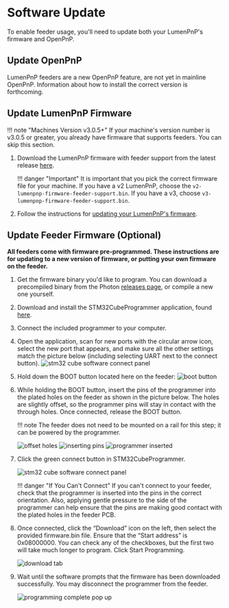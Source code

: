 # Software Update

To enable feeder usage, you'll need to update both your LumenPnP's firmware and OpenPnP.

## Update OpenPnP

LumenPnP feeders are a new OpenPnP feature, are not yet in mainline OpenPnP. Information about how to install the correct version is forthcoming.
<!-- TODO add openpnp instructions -->

## Update LumenPnP Firmware

!!! note "Machines Version v3.0.5+"
    If your machine's version number is v3.0.5 or greater, you already have firmware that supports feeders. You can skip this section.

1. Download the LumenPnP firmware with feeder support from the latest release [here](https://github.com/opulo-inc/lumenpnp/releases).
   
    !!! danger "Important"
        It is important that you pick the correct firmware file for your machine. If you have a v2 LumenPnP, choose the `v2-lumenpnp-firmware-feeder-support.bin`. If you have a v3, choose `v3-lumenpnp-firmware-feeder-support.bin`.

2. Follow the instructions for [updating your LumenPnP's firmware](../../byop/motherboard/update-firmware/index.md).

## Update Feeder Firmware **(Optional)**

**All feeders come with firmware pre-programmed. These instructions are for updating to a new version of firmware, or putting your own firmware on the feeder.**

1. Get the firmware binary you'd like to program. You can download a precompiled binary from the Photon [releases page](https://github.com/photonfirmware/photon/releases), or compile a new one yourself.
2. Download and install the STM32CubeProgrammer application, found [here](https://www.st.com/en/development-tools/stm32cubeprog.html#section-get-software-table).
3. Connect the included programmer to your computer.
4. Open the application, scan for new ports with the circular arrow icon, select the new port that appears, and make sure all the other settings match the picture below (including selecting UART next to the connect button).
   ![stm32 cube software connect panel](img/cube-connect-panel.png)

5. Hold down the BOOT button located here on the feeder:
   ![boot button](img/boot-button.png)

6. While holding the BOOT button, insert the pins of the programmer into the plated holes on the feeder as shown in the picture below. The holes are slightly offset, so the programmer pins will stay in contact with the through holes. Once connected, release the BOOT button.
   
    !!! note
        The feeder does not need to be mounted on a rail for this step; it can be powered by the programmer.

    ![offset holes](img/offset-pins.jpg)
    ![inserting pins](img/inserting-programmer.jpg)
    ![programmer inserted](img/programmer-inserted.jpg)

7. Click the green connect button in STM32CubeProgrammer.

    ![stm32 cube software connect panel](img/cube-connect-panel.png)

    !!! danger "If You Can't Connect"
        If you can't connect to your feeder, check that the programmer is inserted into the pins in the correct orientation. Also, applying gentle pressure to the side of the programmer can help ensure that the pins are making good contact with the plated holes in the feeder PCB.
   
8. Once connected, click the “Download” icon on the left, then select the provided firmware.bin file. Ensure that the “Start address” is 0x08000000. You can check any of the checkboxes, but the first two will take much longer to program. Click Start Programming.

    ![download tab](img/download.png)

9.  Wait until the software prompts that the firmware has been downloaded successfully. You may disconnect the programmer from the feeder.

    ![programming complete pop up](img/programming-complete.png)
